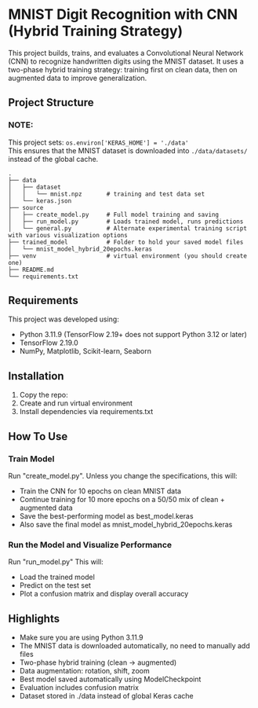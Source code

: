 # MNIST Digit Recognition with CNN (Hybrid Training Strategy)
This project builds, trains, and evaluates a Convolutional Neural Network (CNN) to recognize handwritten digits using the MNIST dataset. It uses a two-phase hybrid training strategy: training first on clean data, then on augmented data to improve generalization.

## Project Structure

### NOTE: 
This project sets: `os.environ['KERAS_HOME'] = './data'`  
This ensures that the MNIST dataset is downloaded into `./data/datasets/` instead of the global cache.
```
.
├── data
│   ├── dataset
│   │   └── mnist.npz       # training and test data set
│   └── keras.json
├── source
│   ├── create_model.py     # Full model training and saving
│   ├── run_model.py        # Loads trained model, runs predictions
│   └── general.py          # Alternate experimental training script with various visualization options
├── trained_model           # Folder to hold your saved model files
│   └── mnist_model_hybrid_20epochs.keras
├── venv                    # virtual environment (you should create one)
├── README.md
└── requirements.txt
```
## Requirements
This project was developed using:
- Python 3.11.9 (TensorFlow 2.19+ does not support Python 3.12 or later)
- TensorFlow 2.19.0
- NumPy, Matplotlib, Scikit-learn, Seaborn

## Installation
1. Copy the repo:
2. Create and run virtual environment
3. Install dependencies via requirements.txt

## How To Use
### Train Model
Run "create_model.py".
Unless you change the specifications, this will:
- Train the CNN for 10 epochs on clean MNIST data
- Continue training for 10 more epochs on a 50/50 mix of clean + augmented data
- Save the best-performing model as best_model.keras
- Also save the final model as mnist_model_hybrid_20epochs.keras

### Run the Model and Visualize Performance
Run "run_model.py"
This will:
- Load the trained model
- Predict on the test set
- Plot a confusion matrix and display overall accuracy

## Highlights
- Make sure you are using Python 3.11.9
- The MNIST data is downloaded automatically, no need to manually add files
- Two-phase hybrid training (clean → augmented)
- Data augmentation: rotation, shift, zoom
- Best model saved automatically using ModelCheckpoint
- Evaluation includes confusion matrix
- Dataset stored in ./data instead of global Keras cache
